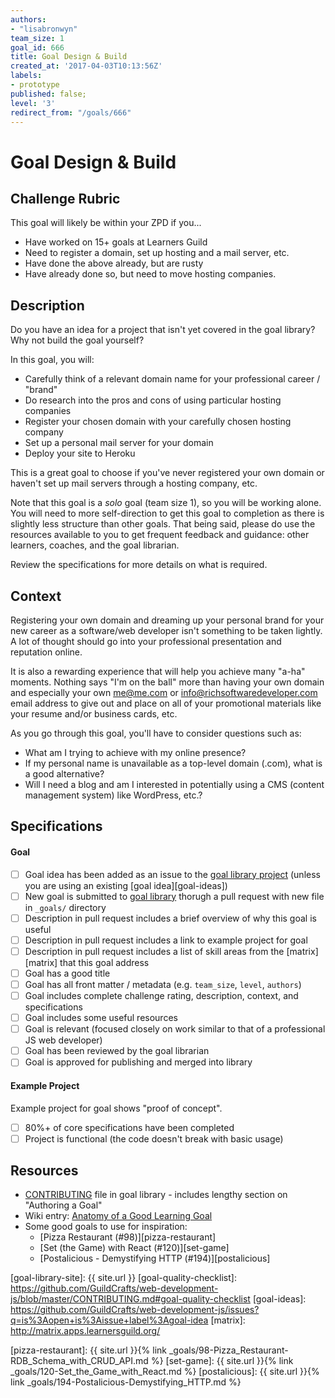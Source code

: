 ```yaml
---
authors:
- "lisabronwyn"
team_size: 1
goal_id: 666
title: Goal Design & Build
created_at: '2017-04-03T10:13:56Z'
labels:
- prototype
published: false;
level: '3'
redirect_from: "/goals/666"
---
```


# Goal Design & Build

## Challenge Rubric

This goal will likely be within your ZPD if you...

- Have worked on 15+ goals at Learners Guild
- Need to register a domain, set up hosting and a mail server, etc.
- Have done the above already, but are rusty 
- Have already done so, but need to move hosting companies.

## Description

Do you have an idea for a project that isn't yet covered in the goal library? Why not build the goal yourself?

In this goal, you will:

- Carefully think of a relevant domain name for your professional career / "brand" 
- Do research into the pros and cons of using particular hosting companies
- Register your chosen domain with your carefully chosen hosting company
- Set up a personal mail server for your domain
- Deploy your site to Heroku

This is a great goal to choose if you've never registered your own domain or haven't set up mail servers through a hosting company, etc.

Note that this goal is a _solo_ goal (team size 1), so you will be working alone. You will need to more self-direction to get this goal to completion as there is slightly less structure than other goals. That being said, please do use the resources available to you to get frequent feedback and guidance: other learners, coaches, and the goal librarian.

Review the specifications for more details on what is required.

## Context

Registering your own domain and dreaming up your personal brand for your new career as a software/web developer isn't something to be taken lightly. A lot of thought should go into your professional presentation and reputation online.

It is also a rewarding experience that will help you achieve many "a-ha" moments. Nothing says "I'm on the ball" more than having your own domain and especially your own me@me.com or info@richsoftwaredeveloper.com email address to give out and place on all of your promotional materials like your resume and/or business cards, etc.

As you go through this goal, you'll have to consider questions such as:

- What am I trying to achieve with my online presence?
- If my personal name is unavailable as a top-level domain (.com), what is a good alternative?
- Will I need a blog and am I interested in potentially using a CMS (content management system) like WordPress, etc.?

## Specifications

#### Goal
- [ ] Goal idea has been added as an issue to the [goal library project][goal-lib-project] (unless you are using an existing [goal idea][goal-ideas])
- [ ] New goal is submitted to [goal library][goal-library] thorugh a pull request with new file in `_goals/` directory
- [ ] Description in pull request includes a brief overview of why this goal is useful
- [ ] Description in pull request includes a link to example project for goal
- [ ] Description in pull request includes a list of skill areas from the [matrix][matrix] that this goal address
- [ ] Goal has a good title
- [ ] Goal has all front matter / metadata (e.g. `team_size`, `level`, `authors`)
- [ ] Goal includes complete challenge rating, description, context, and specifications
- [ ] Goal includes some useful resources
- [ ] Goal is relevant (focused closely on work similar to that of a professional JS web developer)
- [ ] Goal has been reviewed by the goal librarian
- [ ] Goal is approved for publishing and merged into library

#### Example Project
Example project for goal shows "proof of concept".
- [ ] 80%+ of core specifications have been completed
- [ ] Project is functional (the code doesn't break with basic usage)

## Resources

- [CONTRIBUTING][contributing] file in goal library - includes lengthy section on "Authoring a Goal"
- Wiki entry: [Anatomy of a Good Learning Goal][anatomy-good-goal]
- Some good goals to use for inspiration:
  - [Pizza Restaurant (#98)][pizza-restaurant]
  - [Set (the Game) with React (#120)][set-game]
  - [Postalicious - Demystifying HTTP (#194)][postalicious]

[contributing]: https://github.com/GuildCrafts/web-development-js/blob/master/CONTRIBUTING.md
[anatomy-good-goal]: https://github.com/GuildCrafts/web-development-js/wiki/Anatomy-of-a-Good-Learning-Goal
[goal-lib-project]: https://github.com/GuildCrafts/web-development-js/projects/1
[goal-library]: https://github.com/GuildCrafts/web-development-js
[goal-library-site]: {{ site.url }}
[goal-quality-checklist]: https://github.com/GuildCrafts/web-development-js/blob/master/CONTRIBUTING.md#goal-quality-checklist
[goal-ideas]: https://github.com/GuildCrafts/web-development-js/issues?q=is%3Aopen+is%3Aissue+label%3Agoal-idea
[matrix]: http://matrix.apps.learnersguild.org/

[pizza-restaurant]: {{ site.url }}{% link _goals/98-Pizza_Restaurant-RDB_Schema_with_CRUD_API.md %}
[set-game]: {{ site.url }}{% link _goals/120-Set_the_Game_with_React.md %}
[postalicious]: {{ site.url }}{% link _goals/194-Postalicious-Demystifying_HTTP.md %}
